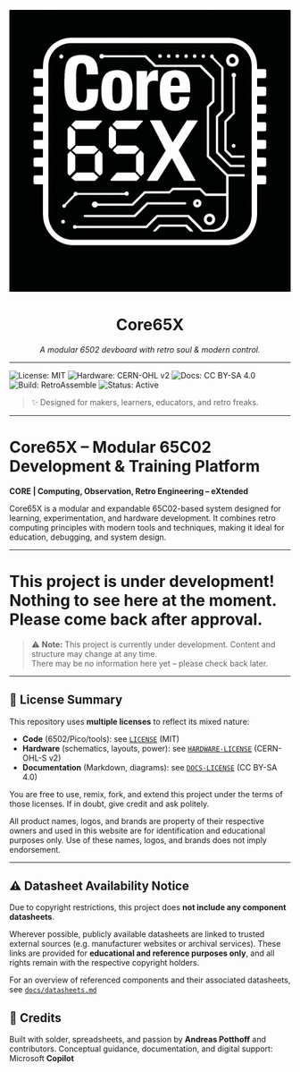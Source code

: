 <p align="center">
  <img src="assets/branding/core65x_logo.png" alt="Core65X Logo" width="800"/>
</p>

<h1 align="center">Core65X</h1>
<p align="center"><em>A modular 6502 devboard with retro soul & modern control.</em></p>

---

![License: MIT](https://img.shields.io/badge/license-MIT-blue.svg)
![Hardware: CERN-OHL v2](https://img.shields.io/badge/hardware-CERN--OHL--v2-lightgrey)
![Docs: CC BY-SA 4.0](https://img.shields.io/badge/docs-CC--BY--SA--4.0-yellowgreen)
![Build: RetroAssemble](https://img.shields.io/badge/build-Core65X-blueviolet)
![Status: Active](https://img.shields.io/badge/status-Under_Development-red)

> ✨ Designed for makers, learners, educators, and retro freaks.

---

# Core65X – Modular 65C02 Development & Training Platform

**CORE | Computing, Observation, Retro Engineering – eXtended**

Core65X is a modular and expandable 65C02-based system designed for learning, experimentation, and hardware development. It combines retro computing principles with modern tools and techniques, making it ideal for education, debugging, and system design.

---

# This project is under development! Nothing to see here at the moment. Please come back after approval.

> ⚠️ **Note:** This project is currently under development. 
> Content and structure may change at any time.  
> There may be no information here yet – please check back later.

---

## 📜 License Summary

This repository uses **multiple licenses** to reflect its mixed nature:

- **Code** (6502/Pico/tools): see [`LICENSE`](./LICENSE.txt) (MIT)
- **Hardware** (schematics, layouts, power): see [`HARDWARE-LICENSE`](./CERN_OHL_S_v2.txt) (CERN-OHL-S v2)
- **Documentation** (Markdown, diagrams): see [`DOCS-LICENSE`](./CC_BY-SA_4.0.txt) (CC BY-SA 4.0)

You are free to use, remix, fork, and extend this project under the terms of those licenses. If in doubt, give credit and ask politely.

All product names, logos, and brands are property of their respective owners and used in this website are for identification and educational purposes only. Use of these names, logos, and brands does not imply endorsement.

---

## ⚠️ Datasheet Availability Notice

Due to copyright restrictions, this project does **not include any component datasheets**.

Wherever possible, publicly available datasheets are linked to trusted external sources (e.g. manufacturer websites or archival services). These links are provided for **educational and reference purposes only**, and all rights remain with the respective copyright holders.

For an overview of referenced components and their associated datasheets, see [`docs/datasheets.md`](docs/datasheets.md)

## 🤖 Credits

Built with solder, spreadsheets, and passion by **Andreas Potthoff** and contributors.
Conceptual guidance, documentation, and digital support: Microsoft **Copilot**
